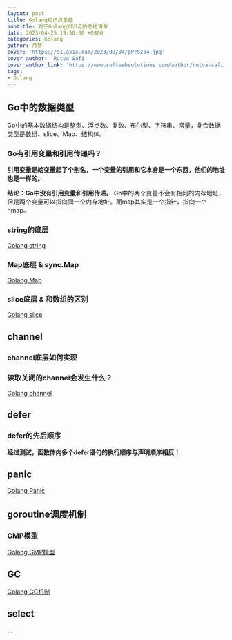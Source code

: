 ```yaml
---
layout: post
title: Golang知识点总结
subtitle: 对于Golang知识点的总结清单
date: 2023-04-25 19:50:00 +0800
categories: Golang
author: 月梦
cover: 'https://s1.ax1x.com/2023/09/04/pPrSza4.jpg'
cover_author: 'Rutva Safi'
cover_author_link: 'https://www.softwebsolutions.com/author/rutva-safi'
tags: 
- Golang  
---
```


## Go中的数据类型
Go中的基本数据结构是整型、浮点数、复数、布尔型、字符串、常量，复合数据类型是数组、slice、Map、结构体。

### Go有引用变量和引用传递吗？

**引用变量是給变量起了个别名，一个变量的引用和它本身是一个东西，他们的地址也是一样的。**

**结论：Go中没有引用变量和引用传递。**
Go中的两个变量不会有相同的内存地址，但是两个变量可以指向同一个内存地址。而map其实是一个指针，指向一个hmap。

### string的底层

[Golang string](https://ymiir.top/golang/golang-string)

### Map底层 & sync.Map

[Golang Map](https://ymiir.top/golang/golang-map)

### slice底层 & 和数组的区别

[Golang slice](https://ymiir.top/golang/golang-slice)

## channel

### channel底层如何实现

### 读取关闭的channel会发生什么？

[Golang channel](https://ymiir.top/golang/golang-channel)

## defer

### defer的先后顺序

**经过测试，函数体内多个defer语句的执行顺序与声明顺序相反！**

## panic

[Golang Panic](https://ymiir.top/golang/Golang-Panic%E5%BC%82%E5%B8%B8.html)

## goroutine调度机制

### GMP模型

[Golang GMP模型](https://ymiir.top/golang/Golang-GMP%E6%A8%A1%E5%9E%8B.html)

## GC

[Golang GC机制](https://ymiir.top/golang/Golang-GC%E6%9C%BA%E5%88%B6.html)

## select
...
